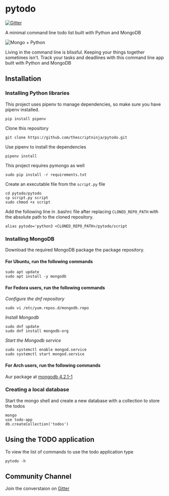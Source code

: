 # pytodo
[![Gitter](https://badges.gitter.im/pytodo/community.svg)](https://gitter.im/pytodo/community?utm_source=badge&utm_medium=badge&utm_campaign=pr-badge)

A minimal command line todo list built with Python and MongoDB

![Mongo + Python](/img/mongo_python_love.png)

Living in the command line is blissful. Keeping your things together sometimes isn't. Track your tasks and deadlines with this command line app built with Python and MongoDB

## Installation

### Installing Python libraries
This project uses pipenv to manage dependencies, so make sure you have pipenv installed.
```
pip install pipenv
```

Clone this repository
```
git clone https://github.com/thescriptninja/pytodo.git
```
Use pipenv to install the dependencies
```
pipenv install
```
This project requires pymongo as well
```
sudo pip install -r requirements.txt
```
Create an executable file from the ```script.py``` file

```
cd pytodo/pytodo
cp script.py script
sudo chmod +x script
```
Add the following line in .bashrc file after replacing ```CLONED_REPO_PATH``` with the absolute path to the cloned repository.
```
alias pytodo='python3 <CLONED_REPO_PATH>/pytodo/script
```

### Installing MongoDB
Download the required MongoDB package the package repository.
#### For Ubuntu, run the following commands
```
sudo apt update
sudo apt install -y mongodb
```

#### For Fedora users, run the following commands
*Configure the dnf repository*
```
sudo vi /etc/yum.repos.d/mongodb.repo
```
*Install Mongodb*
```
sudo dnf update
sudo dnf install mongodb-org 
```
*Start the Mongodb service*
```
sudo systemctl enable mongod.service
sudo systemctl start mongod.service
```

#### For Arch users, run the following commands
Aur package at [mongodb 4.2.1-1](https://aur.archlinux.org/packages/mongodb/)

### Creating a local database
Start the mongo shell and create a new database with a collection to store the todos
```
mongo
use todo-app
db.createCollection('todos')
```

## Using the TODO application
To view the list of commands to use the todo application type
```
pytodo -h
```

## Community Channel
Join the converstaion on [Gitter](https://gitter.im/pytodo/community?utm_source=share-link&utm_medium=link&utm_campaign=share-link)
